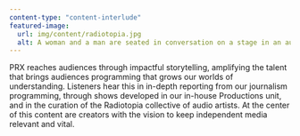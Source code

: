 ```yaml
---
content-type: "content-interlude"
featured-image:
  url: img/content/radiotopia.jpg
  alt: A woman and a man are seated in conversation on a stage in an auditorium.
---
```


PRX reaches audiences through impactful storytelling, amplifying the talent that brings audiences programming that grows our worlds of understanding. Listeners hear this in in-depth reporting from our journalism programming, through shows developed in our in-house Productions unit, and in the curation of the Radiotopia collective of audio artists. At the center of this content are creators with the vision to keep independent media relevant and vital.
